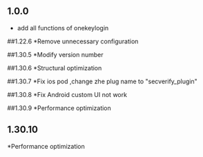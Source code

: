 ## 1.0.0

* add all functions of onekeylogin

##1.22.6
*Remove unnecessary configuration

##1.30.5
*Modify version number

##1.30.6
*Structural optimization

##1.30.7
*Fix ios pod ,change zhe plug name to "secverify_plugin"

##1.30.8
*Fix Android custom UI not work

##1.30.9
*Performance optimization

## 1.30.10
*Performance optimization
